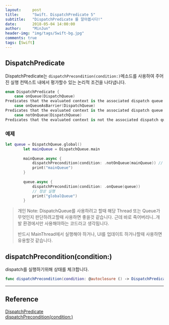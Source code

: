 ```yaml
---
layout:     post
title:      "Swift. DispatchPredicate 5"
subtitle:   "DispatchPredicate 를 알아봅시다!"
date:       2018-05-04 14:00:00
author:     "MinJun"
header-img: "img/tags/Swift-bg.jpg"
comments: true 
tags: [Swift]
---
```


## DispatchPredicate

DispatchPredicate는 `dispatchPrecondition(condition:)`메소드를 사용하여 주어진 실행 컨텍스트 내에서 평가할수 있는 논리적 조건을 나타냅니다.

```swift
enum DispatchPredicate {
	case onQueue(DispatchQueue)
Predicates that the evaluated context is the associated dispatch queue.
	case onQueueAsBarrier(DispatchQueue)
Predicates that the evaluated context is the associated dispatch queue as part of a barrier operation.
	case notOnQueue(DispatchQueue)
Predicates that the evaluated context is not the associated dispatch queue.
```

### 예제

```swift
let queue = DispatchQueue.global()
        let mainQueue = DispatchQueue.main
        
        mainQueue.async {
            dispatchPrecondition(condition: .notOnQueue(mainQueue)) // mainQueue가 아니라고 예상함. 근데 mainQueue라서 죽음..
            print("mainQueue")
        }
        
        queue.async {
            dispatchPrecondition(condition: .onQueue(queue))
            // 정상 실행
            print("globalQueue")
        }
```

> 개인 Note: DispatchQueue를 사용하려고 할때 해당 Thread 또는 Queue가 무엇인지 판단하려고할때 사용하면 좋을것 같습니다. 근데 바로 죽어버리니..개발 환경에서만 사용해야하는 코드라고 생각됩니다.
> 
> 반드시 MainThread에서 실행해야 하거나, UI를 업데이트 하거나할때 사용하면 유용할것 같습니다.

## dispatchPrecondition(condition:)

dispatch를 실행하기위해 상태를 체크합니다. 

```swift
func dispatchPrecondition(condition: @autoclosure () -> DispatchPredicate
```


---


## Reference 

[DispatchPredicate](https://developer.apple.com/documentation/dispatch/dispatchpredicate)<br>
[dispatchPrecondition(condition:)](https://developer.apple.com/documentation/dispatch/1780605-dispatchprecondition)<br>
